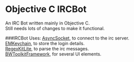 Objective C IRCBot
==================

An IRC Bot written mainly in Objective C.  
Still needs lots of changes to make it functional.  
  
  
###IRCBot Uses:
[AsyncSocket](http://code.google.com/p/cocoaasyncsocket/), to connect to the irc server.  
[EMKeychain](http://extendmac.com/EMKeychain/), to store the login details.  
[RegexKitLite](http://regexkit.sourceforge.net/), to parse the irc messages.  
[BWToolkitFramework](http://www.brandonwalkin.com/bwtoolkit/), for several UI elements.  